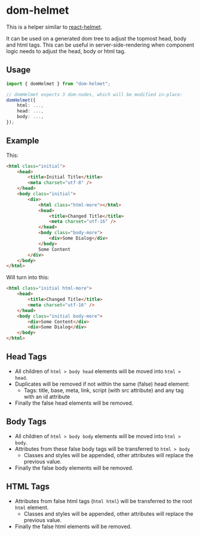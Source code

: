 # dom-helmet

This is a helper similar to [react-helmet](https://github.com/nfl/react-helmet).

It can be used on a generated dom tree to adjust the topmost head, body and html tags.
This can be useful in server-side-rendering when component logic needs to adjust the head, body or html tag.

## Usage

```ts
import { domHelmet } from "dom-helmet";

// domHelmet expects 3 dom-nodes, which will be modified in-place:
domHelmet({
    html: ...,
    head: ...,
    body: ...,
});
```

## Example

This:

```html
<html class="initial">
    <head>
        <title>Initial Title</title>
        <meta charset="utf-8" />
    </head>
    <body class="initial">
        <div>
            <html class="html-more"></html>
            <head>
                <title>Changed Title</title>
                <meta charset="utf-16" />
            </head>
            <body class="body-more">
                <div>Some Dialog</div>
            </body>
            Some Content
        </div>
    </body>
</html>
```

Will turn into this:

```html
<html class="initial html-more">
    <head>
        <title>Changed Title</title>
        <meta charset="utf-16" />
    </head>
    <body class="initial body-more">
        <div>Some Content</div>
        <div>Some Dialog</div>
    </body>
</html>
```

## Head Tags

-   All children of `html > body head` elements will be moved into `html > head`.
-   Duplicates will be removed if not within the same (false) head element:
    -   Tags: title, base, meta, link, script (with src attribute) and any tag with an id attribute
-   Finally the false head elements will be removed.

## Body Tags

-   All children of `html > body body` elements will be moved into `html > body`.
-   Attributes from these false body tags will be transferred to `html > body`
    -   Classes and styles will be appended, other attributes will replace the previous value.
-   Finally the false body elements will be removed.

## HTML Tags

-   Attributes from false html tags (`html html`) will be transferred to the root `html` element.
    -   Classes and styles will be appended, other attributes will replace the previous value.
-   Finally the false html elements will be removed.
